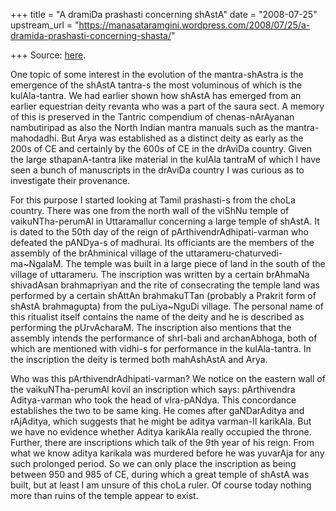 +++
title = "A dramiDa prashasti concerning shAstA"
date = "2008-07-25"
upstream_url = "https://manasataramgini.wordpress.com/2008/07/25/a-dramida-prashasti-concerning-shasta/"

+++
Source: [here](https://manasataramgini.wordpress.com/2008/07/25/a-dramida-prashasti-concerning-shasta/).

One topic of some interest in the evolution of the mantra-shAstra is the
emergence of the shAstA tantra-s the most voluminous of which is the
kulAla-tantra. We had earlier shown how shAstA has emerged from an
earlier equestrian deity revanta who was a part of the saura sect. A
memory of this is preserved in the Tantric compendium of
chenas-nArAyanan nambutiripad as also the North Indian mantra manuals
such as the mantra-mahodadhi. But Arya was established as a distinct
deity as early as the 200s of CE and certainly by the 600s of CE in the
drAviDa country. Given the large sthapanA-tantra like material in the
kulAla tantraM of which I have seen a bunch of manuscripts in the
drAviDa country I was curious as to investigate their provenance.

For this purpose I started looking at Tamil prashasti-s from the choLa
country. There was one from the north wall of the viShNu temple of
vaikuNTha-perumAl in Uttaramallur concerning a large temple of shAstA.
It is dated to the 50th day of the reign of pArthivendrAdhipati-varman
who defeated the pANDya-s of madhurai. Its officiants are the members of
the assembly of the brAhminical village of the
uttarameru-chaturvedi-ma\~NgalaM. The temple was built in a large piece
of land in the south of the village of uttarameru. The inscription was
written by a certain brAhmaNa shivadAsan brahmapriyan and the rite of
consecrating the temple land was performed by a certain shAttAn
brahmakuTTan (probably a Prakrit form of shAstA brahmagupta) from the
puLiya\~NguDi village. The personal name of this ritualist itself
contains the name of the deity and he is described as performing the
pUrvAcharaM. The inscription also mentions that the assembly intends the
performance of shrI-bali and archanAbhoga, both of which are mentioned
with vidhi-s for performance in the kulAla-tantra. In the inscription
the deity is termed both mahAshAstA and Arya.

Who was this pArthivendrAdhipati-varman? We notice on the eastern wall
of the vaikuNTha-perumAl kovil an inscription which says: pArthivendra
Aditya-varman who took the head of vIra-pANdya. This concordance
establishes the two to be same king. He comes after gaNDarAditya and
rAjAditya, which suggests that he might be aditya varman-II karikAla.
But we have no evidence whether Aditya karikAla really occupied the
throne. Further, there are inscriptions which talk of the 9th year of
his reign. From what we know aditya karikala was murdered before he was
yuvarAja for any such prolonged period. So we can only place the
inscription as being between 950 and 985 of CE, during which a great
temple of shAstA was built, but at least I am unsure of this choLa
ruler. Of course today nothing more than ruins of the temple appear to
exist.

